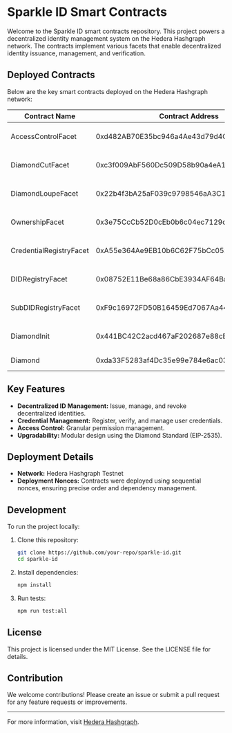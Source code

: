 # Sparkle ID Smart Contracts

Welcome to the Sparkle ID smart contracts repository. This project powers a decentralized identity management system on the Hedera Hashgraph network. The contracts implement various facets that enable decentralized identity issuance, management, and verification.

## Deployed Contracts

Below are the key smart contracts deployed on the Hedera Hashgraph network:

| Contract Name                | Contract Address                          | Description                          |
|-----------------------------|----------------------------------------------|--------------------------------------|
| AccessControlFacet           | 0xd482AB70E35bc946a4Ae43d79d4C11257Dfb7c2e | Manages access control mechanisms   |
| DiamondCutFacet              | 0xc3f009AbF560Dc509D58b90a4eA1DED8E3193743 | Facilitates adding/removing facets  |
| DiamondLoupeFacet            | 0x22b4f3bA25aF039c9798546aA3C14aC62C5e62B4 | Provides contract introspection     |
| OwnershipFacet               | 0x3e75CcCb52D0cEb0b6c04ec7129cef00Bcc86348 | Manages contract ownership          |
| CredentialRegistryFacet      | 0xA55e364Ae9EB10b6C62F75bCc052540e9B334aaB | Handles credential registration     |
| DIDRegistryFacet             | 0x08752E11Be68a86CbE3934AF64Ba512389d9a633 | Manages decentralized IDs (DIDs)    |
| SubDIDRegistryFacet          | 0xF9c16972FD50B16459Ed7067Aa44653BC56075B4 | Manages sub-DIDs under main DIDs    |
| DiamondInit                  | 0x441BC42C2acd467aF202687e88cBA93DD9c94B9f | Handles diamond initialization      |
| Diamond                      | 0xda33F5283af4Dc35e99e784e6ac03DC158a95277 | Main diamond proxy contract         |

## Key Features

- **Decentralized ID Management:** Issue, manage, and revoke decentralized identities.
- **Credential Management:** Register, verify, and manage user credentials.
- **Access Control:** Granular permission management.
- **Upgradability:** Modular design using the Diamond Standard (EIP-2535).

## Deployment Details

- **Network:** Hedera Hashgraph Testnet
- **Deployment Nonces:** Contracts were deployed using sequential nonces, ensuring precise order and dependency management.

## Development

To run the project locally:

1. Clone this repository:
   ```bash
   git clone https://github.com/your-repo/sparkle-id.git
   cd sparkle-id
   ```
2. Install dependencies:
   ```bash
   npm install
   ```
3. Run tests:
   ```bash
   npm run test:all
   ```

## License

This project is licensed under the MIT License. See the LICENSE file for details.

## Contribution

We welcome contributions! Please create an issue or submit a pull request for any feature requests or improvements.

---

For more information, visit [Hedera Hashgraph](https://hedera.com).

